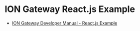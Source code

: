 # ION Gateway React.js Example

- [ION Gateway Developer Manual - React.js Example](./documentation/ion-gateway-developer-manual.md)

